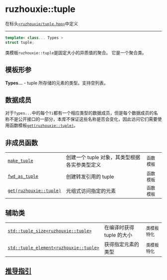 # ruzhouxie::**tuple**
在标头[`<ruzhouxie/tuple.hpp>`](../tuple.md)中定义
***
```cpp
template< class... Types >
struct tuple;
```
类模板`ruzhouxie::tuple`是固定大小的异质值的聚合。  它是一个聚合类。
## 模板形参
**Types...**    -  tuple 所存储的元素的类型。支持空列表。
## 数据成员
对于`Types...`中的每个`Ti`都有一个相应类型的数据成员，但是每个数据成员的名称不是公开接口的一部分，本库不保证这些名称是否会变化，因此访问它们需要使用函数模板[`get(ruzhouxie::tuple)`](tuple/get.md)。
## 非成员函数
||||
| --- | --- | --- |
| [`make_tuple`](make_tuple.md) | 创建一个 tuple 对象，其类型根据各实参类型定义 | `函数模板` |
| [`fwd_as_tuple`](fwd_as_tuple.md) | 创建转发引用的 tuple | `函数模板` |
| [`get(ruzhouxie::tuple)`](tuple/get.md) | 元组式访问指定的元素 | `函数模板` |
## 辅助类
||||
| --- | --- | --- |
| [`std::tuple_size<ruzhouxie::tuple>`](tuple/tuple_size.md) | 在编译时获得 tuple 的大小 | `类模板特化` |
| [`std::tuple_element<ruzhouxie::tuple>`](tuple/tuple_element.md) | 获得指定元素的类型 | `类模板特化` |
## [推导指引](tuple/deduction_guides.md)
